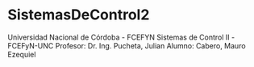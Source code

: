 # SistemasDeControl2
Universidad Nacional de Córdoba - FCEFYN 
 Sistemas de Control II -FCEFyN-UNC 
 Profesor: Dr. Ing. Pucheta, Julian
 Alumno: Cabero, Mauro Ezequiel
